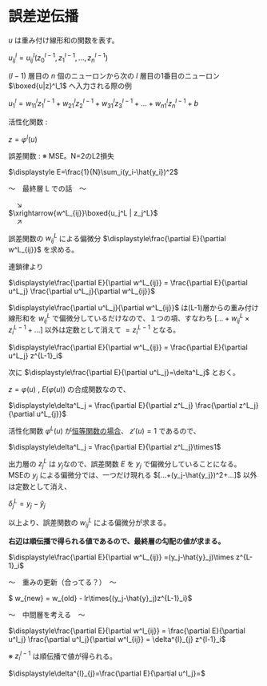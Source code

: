 # 誤差逆伝播

$u$ は重み付け線形和の関数を表す。

$u^l_{ij}=u^l_{ij}(z^{l-1}_0,z^{l-1}_1,...,z^{l-1}_n)$

$(l-1)$ 層目の $n$ 個のニューロンから次の $l$ 層目の1番目のニューロン $\boxed{u|z}^l_1$ へ入力される際の例

$u^l_1=w^l_{11}z^{l-1}_1+w^l_{21}z^{l-1}_2+w^l_{31}z^{l-1}_3+...+w^l_{n1}z^{l-1}_n+b$

活性化関数 :

$z=\varphi^l(u)$

誤差関数 : ※ MSE。N=2のL2損失

$\displaystyle E=\frac{1}{N}\sum_i(y_i-\hat{y_i})^2$

～　最終層 L での話　～

$\quad\searrow$  
$\xrightarrow{w^L_{ij}}\boxed{u_j^L | z_j^L}$  
$\quad\nearrow$

誤差関数の ${w^L_{ij}}$ による偏微分 $\displaystyle\frac{\partial E}{\partial w^L_{ij}}$ を求める。

連鎖律より

$\displaystyle\frac{\partial E}{\partial w^L_{ij}} = \frac{\partial E}{\partial u^L_j} \frac{\partial u^L_j}{\partial w^L_{ij}}$

$\displaystyle\frac{\partial u^L_j}{\partial w^L_{ij}}$ は(L-1)層からの重み付け線形和を $w^L_{ij}$ で偏微分しているだけなので、１つの項、すなわち $[...+w^L_{ij}\times{z^{L-1}_i}+...]$ 以外は定数として消えて $=z^{L-1}_i$ となる。

$\displaystyle\frac{\partial E}{\partial w^L_{ij}} = \frac{\partial E}{\partial u^L_j} z^{L-1}_i$

次に $\displaystyle\frac{\partial E}{\partial u^L_j}=\delta^L_j$ とおく。

$z=\varphi(u)$ , $E(\varphi(u))$ の合成関数なので、

$\displaystyle\delta^L_j = \frac{\partial E}{\partial z^L_j} \frac{\partial z^L_j}{\partial u^L_{j}}$

活性化関数 $\varphi^L(u)$ が<ins>恒等関数の場合</ins>、 $z'(u)=1$ であるので、

$\displaystyle\delta^L_j = \frac{\partial E}{\partial z^L_j}\times1$

出力層の $z^L_j$ は $y_j$なので、誤差関数 $E$ を $y_j$ で偏微分していることになる。  
MSEの $y_j$ による偏微分では、一つだけ現れる $[...+(y_j-\hat{y_j})^2+...]$ 以外は定数として消え、

$\delta^L_j=y_j-\hat{y}_j$

以上より、誤差関数の ${w^L_{ij}}$ による偏微分が求まる。

**右辺は順伝播で得られる値であるので、最終層の勾配の値が求まる。**

$\displaystyle\frac{\partial E}{\partial w^L_{ij}} =(y_j-\hat{y}_j)\times z^{L-1}_i$

～　重みの更新（合ってる？）　～

$ w_{new} = w_{old} - lr\times{(y_j-\hat{y}_j)z^{L-1}_i}$

～　中間層を考える　～

$\displaystyle\frac{\partial E}{\partial w^l_{ij}} = \frac{\partial E}{\partial u^l_j} \frac{\partial u^l_j}{\partial w^l_{ij}} = \delta^{l}_{j} z^{l-1}_i$

※ $z^{l-1}_i$ は順伝播で値が得られる。

$\displaystyle\delta^{l}_{j}=\frac{\partial E}{\partial u^l_j}=$